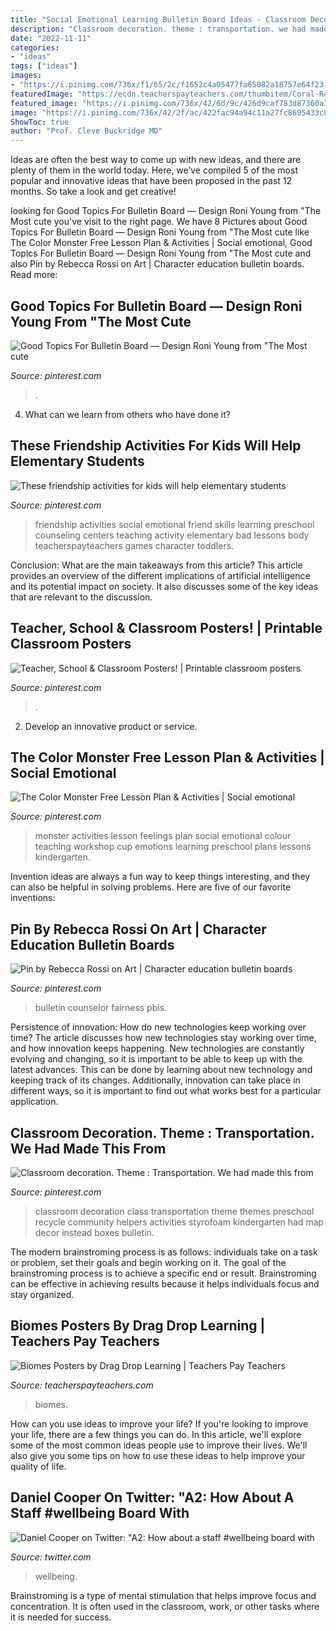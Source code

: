 ```yaml
---
title: "Social Emotional Learning Bulletin Board Ideas - Classroom Decoration Class Transportation Theme Themes Preschool Recycle Community Helpers Activities Styrofoam Kindergarten Had Map Decor Instead Boxes Bulletin"
description: "Classroom decoration. theme : transportation. we had made this from"
date: "2022-11-11"
categories:
- "ideas"
tags: ["ideas"]
images:
- "https://i.pinimg.com/736x/f1/65/2c/f1652c4a05477fa65082a18757e64f23--class-decoration-classroom-themes.jpg"
featuredImage: "https://ecdn.teacherspayteachers.com/thumbitem/Coral-Reef-2395921-1538447953/original-2395921-1.jpg"
featured_image: "https://i.pinimg.com/736x/42/6d/9c/426d9caf783d87360a3ea9f02741de5b.jpg"
image: "https://i.pinimg.com/736x/42/2f/ac/422fac94a94c11a27fc8695433c81845.jpg"
ShowToc: true
author: "Prof. Cleve Buckridge MD"
---
```



Ideas are often the best way to come up with new ideas, and there are plenty of them in the world today. Here, we’ve compiled 5 of the most popular and innovative ideas that have been proposed in the past 12 months. So take a look and get creative!

	

		
looking for Good Topics For Bulletin Board — Design Roni Young from &quot;The Most cute you've visit to the right page. We have 8 Pictures about Good Topics For Bulletin Board — Design Roni Young from &quot;The Most cute like The Color Monster Free Lesson Plan &amp; Activities | Social emotional, Good Topics For Bulletin Board — Design Roni Young from &quot;The Most cute and also Pin by Rebecca Rossi on Art | Character education bulletin boards. Read more:
		
    
## Good Topics For Bulletin Board — Design Roni Young From &quot;The Most Cute

<img loading=lazy src="https://i.pinimg.com/736x/42/2f/ac/422fac94a94c11a27fc8695433c81845.jpg" onerror="this.onerror=null;this.src='https://tse1.mm.bing.net/th?id=OIP.GTXYc-tW5bk7jaHy4lCt5QHaFR&amp;pid=15.1';" alt="Good Topics For Bulletin Board — Design Roni Young from &quot;The Most cute">

_Source: pinterest.com_

>. 

	

4) What can we learn from others who have done it?

    
## These Friendship Activities For Kids Will Help Elementary Students

<img loading=lazy src="https://i.pinimg.com/736x/42/6d/9c/426d9caf783d87360a3ea9f02741de5b.jpg" onerror="this.onerror=null;this.src='https://tse2.mm.bing.net/th?id=OIP.2m1eD4cmtVRj8iQNbt0d9gHaLC&amp;pid=15.1';" alt="These friendship activities for kids will help elementary students">

_Source: pinterest.com_

>friendship activities social emotional friend skills learning preschool counseling centers teaching activity elementary bad lessons body teacherspayteachers games character toddlers. 

	

Conclusion: What are the main takeaways from this article?
This article provides an overview of the different implications of artificial intelligence and its potential impact on society. It also discusses some of the key ideas that are relevant to the discussion.

    
## Teacher, School &amp; Classroom Posters! | Printable Classroom Posters

<img loading=lazy src="https://i.pinimg.com/736x/fa/0f/f3/fa0ff3b13841776812edaa34f9aef9be.jpg" onerror="this.onerror=null;this.src='https://tse3.mm.bing.net/th?id=OIP.LkUVGFB_v1CxcwDcFE-TUwHaHa&amp;pid=15.1';" alt="Teacher, School &amp; Classroom Posters! | Printable classroom posters">

_Source: pinterest.com_

>. 

	

2. Develop an innovative product or service.

    
## The Color Monster Free Lesson Plan &amp; Activities | Social Emotional

<img loading=lazy src="https://i.pinimg.com/736x/a8/83/9b/a8839bcda4eaabe148cccca3310aebd9.jpg" onerror="this.onerror=null;this.src='https://tse3.mm.bing.net/th?id=OIP.x8ORJE3lBL20DXmk7FRbIwHaLG&amp;pid=15.1';" alt="The Color Monster Free Lesson Plan &amp; Activities | Social emotional">

_Source: pinterest.com_

>monster activities lesson feelings plan social emotional colour teaching workshop cup emotions learning preschool plans lessons kindergarten. 

	

Invention ideas are always a fun way to keep things interesting, and they can also be helpful in solving problems. Here are five of our favorite inventions: 

    
## Pin By Rebecca Rossi On Art | Character Education Bulletin Boards

<img loading=lazy src="https://i.pinimg.com/736x/8b/50/0d/8b500dd78812a848146d408d51df0b5a.jpg" onerror="this.onerror=null;this.src='https://tse1.mm.bing.net/th?id=OIP.NHSlB6ZDA0Qhl5Vzvyiq2AHaGN&amp;pid=15.1';" alt="Pin by Rebecca Rossi on Art | Character education bulletin boards">

_Source: pinterest.com_

>bulletin counselor fairness pbis. 

	

Persistence of innovation: How do new technologies keep working over time?
The article discusses how new technologies stay working over time, and how innovation keeps happening. New technologies are constantly evolving and changing, so it is important to be able to keep up with the latest advances. This can be done by learning about new technology and keeping track of its changes. Additionally, innovation can take place in different ways, so it is important to find out what works best for a particular application.

    
## Classroom Decoration. Theme : Transportation. We Had Made This From

<img loading=lazy src="https://i.pinimg.com/736x/f1/65/2c/f1652c4a05477fa65082a18757e64f23--class-decoration-classroom-themes.jpg" onerror="this.onerror=null;this.src='https://tse3.mm.bing.net/th?id=OIP.XvPf1L1nSw8FOHgVr7ErzQHaNK&amp;pid=15.1';" alt="Classroom decoration. Theme : Transportation. We had made this from">

_Source: pinterest.com_

>classroom decoration class transportation theme themes preschool recycle community helpers activities styrofoam kindergarten had map decor instead boxes bulletin. 

	

The modern brainstroming process is as follows: individuals take on a task or problem, set their goals and begin working on it. The goal of the brainstroming process is to achieve a specific end or result. Brainstroming can be effective in achieving results because it helps individuals focus and stay organized.

    
## Biomes Posters By Drag Drop Learning | Teachers Pay Teachers

<img loading=lazy src="https://ecdn.teacherspayteachers.com/thumbitem/Coral-Reef-2395921-1538447953/original-2395921-1.jpg" onerror="this.onerror=null;this.src='https://tse4.mm.bing.net/th?id=OIP.a9R5Yk-OWFc_a3GGYyq1JwAAAA&amp;pid=15.1';" alt="Biomes Posters by Drag Drop Learning | Teachers Pay Teachers">

_Source: teacherspayteachers.com_

>biomes. 

	

How can you use ideas to improve your life?
If you're looking to improve your life, there are a few things you can do. In this article, we'll explore some of the most common ideas people use to improve their lives. We'll also give you some tips on how to use these ideas to help improve your quality of life.

    
## Daniel Cooper On Twitter: &quot;A2: How About A Staff #wellbeing Board With

<img loading=lazy src="https://pbs.twimg.com/media/CrBcFsYWYAAH8Dd.jpg:large" onerror="this.onerror=null;this.src='https://tse1.mm.bing.net/th?id=OIP.N_QnNdVml1wE7ZgbkEg60gHaFj&amp;pid=15.1';" alt="Daniel Cooper on Twitter: &quot;A2: How about a staff #wellbeing board with">

_Source: twitter.com_

>wellbeing. 

	

Brainstroming is a type of mental stimulation that helps improve focus and concentration. It is often used in the classroom, work, or other tasks where it is needed for success.

